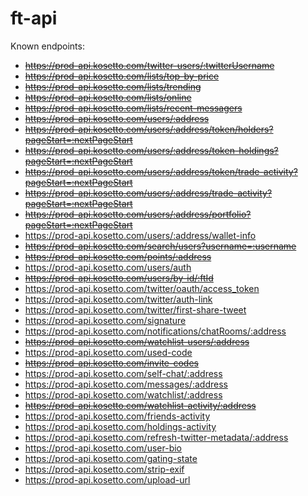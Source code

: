 # ft-api

Known endpoints:

- ~~https://prod-api.kosetto.com/twitter-users/:twitterUsername~~
- ~~https://prod-api.kosetto.com/lists/top-by-price~~
- ~~https://prod-api.kosetto.com/lists/trending~~
- ~~https://prod-api.kosetto.com/lists/online~~
- ~~https://prod-api.kosetto.com/lists/recent-messagers~~
- ~~https://prod-api.kosetto.com/users/:address~~
- ~~https://prod-api.kosetto.com/users/:address/token/holders?pageStart=:nextPageStart~~
- ~~https://prod-api.kosetto.com/users/:address/token-holdings?pageStart=:nextPageStart~~
- ~~https://prod-api.kosetto.com/users/:address/token/trade-activity?pageStart=:nextPageStart~~
- ~~https://prod-api.kosetto.com/users/:address/trade-activity?pageStart=:nextPageStart~~
- ~~https://prod-api.kosetto.com/users/:address/portfolio?pageStart=:nextPageStart~~
- https://prod-api.kosetto.com/users/:address/wallet-info
- ~~https://prod-api.kosetto.com/search/users?username=:username~~
- ~~https://prod-api.kosetto.com/points/:address~~
- https://prod-api.kosetto.com/users/auth
- ~~https://prod-api.kosetto.com/users/by-id/:ftId~~
- https://prod-api.kosetto.com/twitter/oauth/access_token
- https://prod-api.kosetto.com/twitter/auth-link
- https://prod-api.kosetto.com/twitter/first-share-tweet
- https://prod-api.kosetto.com/signature
- https://prod-api.kosetto.com/notifications/chatRooms/:address
- ~~https://prod-api.kosetto.com/watchlist-users/:address~~
- https://prod-api.kosetto.com/used-code
- ~~https://prod-api.kosetto.com/invite-codes~~
- https://prod-api.kosetto.com/self-chat/:address
- https://prod-api.kosetto.com/messages/:address
- https://prod-api.kosetto.com/watchlist/:address
- ~~https://prod-api.kosetto.com/watchlist-activity/:address~~
- https://prod-api.kosetto.com/friends-activity
- https://prod-api.kosetto.com/holdings-activity
- https://prod-api.kosetto.com/refresh-twitter-metadata/:address
- https://prod-api.kosetto.com/user-bio
- https://prod-api.kosetto.com/gating-state
- https://prod-api.kosetto.com/strip-exif
- https://prod-api.kosetto.com/upload-url
